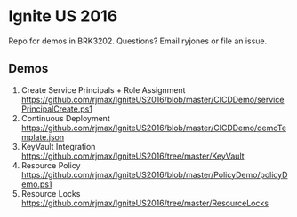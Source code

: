 # Ignite US 2016

Repo for demos in BRK3202.  Questions? Email ryjones or file an issue.

## Demos
1. Create Service Principals + Role Assignment https://github.com/rjmax/IgniteUS2016/blob/master/CICDDemo/servicePrincipalCreate.ps1
2. Continuous Deployment https://github.com/rjmax/IgniteUS2016/blob/master/CICDDemo/demoTemplate.json
3. KeyVault Integration https://github.com/rjmax/IgniteUS2016/tree/master/KeyVault
4. Resource Policy https://github.com/rjmax/IgniteUS2016/blob/master/PolicyDemo/policyDemo.ps1
5. Resource Locks https://github.com/rjmax/IgniteUS2016/tree/master/ResourceLocks
